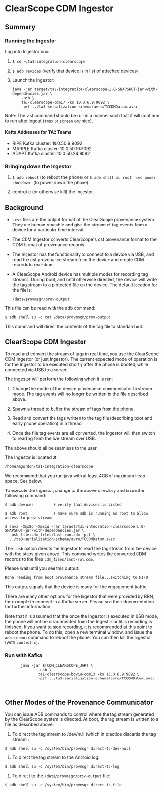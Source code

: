 # ClearScope CDM Ingestor

## Summary

### Running the Ingestor

Log into Ingestor box:

1. `$ cd ~/ta1-integration-clearscope`

1. `$ adb devices` (verify that device is in list of attached devices)

1. Launch the Ingestor:
   ```
   java -jar target/ta1-integration-clearscope-1.0-SNAPSHOT-jar-with-dependencies.jar \
       -usb \
       ta1-clearscope-cdm17 -ks 10.0.6.9:9092 \
       -psf ../ta3-serialization-schema/avro/TCCDMDatum.avsc
   ```
   
Note: The last command should be run in a manner such that it will
continue to run after logout (`tmux` or `screen` are nice).

#### Kafta Addresses for TA2 Teams

* RIPE Kafka cluster:   10.0.50.9:9092
* MARPLE Kafka cluster: 10.0.50.19:9092
* ADAPT Kafka cluster:  10.0.50.24:9092

### Bringing down the Ingestor

1. `$ adb reboot` (to reboot the phone) or `$ adb shell su root 'svc
power shutdown'` (to power down the phone).

2. control-c (or otherwise kill) the Ingestor.

## Background

* `.cst` files are the output format of the ClearScope provenance
  system.  They are human readable and give the stream of tag events
  from a device for a particular time interval.

* The CDM Ingestor converts ClearScope's cst provenance format to the
  CDM format of provenance records.

* The Ingestor has the functionality to connect to a device via USB,
  and read the cst provenance stream from the device and create CDM
  records in real-time.

* A ClearScope Android device has multiple modes for recording tag
  streams.  During boot, and until otherwise directed, the device will
  write the tag stream to a protected file on the device.  The default
  location for the file is:

   `/data/provmsgr/prov-output`

 This file can be read with the adb command:

   `$ adb shell su -c cat /data/provmsgr/prov-output`

 This command will direct the contents of the tag file to standard out.


## ClearScope CDM Ingestor

To read and convert the stream of tags in real time, you use the
ClearScope CDM Ingestor (or just Ingestor).  The current expected mode
of operation is for the Ingestor to be executed shortly after the
phone is booted, while connected via USB to a server.  

The ingestor will perform the following when it is run:

1. Change the mode of the device provenance communicator to stream
mode.  The tag events will no longer be written to the file described
above.

1. Spawn a thread to buffer the stream of tags from the phone.

1. Read and convert the tags written to the tag file (describing boot
and early phone operation) in a thread.

1. Once the file tag events are all converted, the Ingestor will then
switch to reading from the live stream over USB.

The above should all be seamless to the user.

The Ingestor is located at:

`/home/mgordon/ta1-integration-clearscope`

We recommend that you run java with at least 4GB of maximum heap space.  See below.

To execute the Ingestor, change to the above directory and issue the
following command:

```
$ adb devices         # verify that devices is listed

$ adb root            # make sure adb is running as root to allow access to prov stream

$ java -Xmx8g -Xms1g -jar target/ta1-integration-clearscope-1.0-SNAPSHOT-jar-with-dependencies.jar \
  -usb file:cdm_files/last-run.cdm -psf \
  ../ta3-serialization-schema/avro/TCCDMDatum.avsc
```

The `-usb` option directs the Ingestor to read the tag stream from the
device with the steps given above.  This command writes the converted
CDM records to the files `cdm_files/last-run.cdm`.

Please wait until you see this output:

`Done reading from boot provenance stream file...switching to FIFO`

This output signals that the device is ready for the engagement traffic.

There are many other options for the Ingestor that were provided by
BBN, for example to connect to a Kafka server.  Please see their
documentation for further information.

Note that it is assumed that the once the Ingestor is executed in USB
mode, the phone will not be disconnected from the Ingestor until is
recording is finished.  If you want to stop recording, it is
recommended at this point to reboot the phone. To do this, open a new
terminal window, and issue the `adb reboot` command to reboot the
phone.  You can then kill the Ingestor (with `control-c`).

### Run with Kafka

```
       java -jar $(CDM_CLEARSCOPE_JAR) \
               -usb \
               ta1-clearscope-bovia-cdm13 -ks 10.0.6.9:9092 \
               -psf ../ta3-serialization-schema/avro/TCCDMDatum.avsc



```

## Other Modes of the Provenance Communicator

You can issue ADB commands to control where the tag stream generated
by the ClearScope system is directed.  At boot, the tag stream is
written to a file as described above.

1. To direct the tag stream to /dev/null (which in practice discards
the tag stream):

 `$ adb shell su -c /system/bin/provmsgr direct-to-dev-null`

1. To direct the tag stream to the Android log:

 `$ adb shell su -c /system/bin/provmsgr direct-to-log`

1. To direct to the `/data/provmsgr/prov-output` file:

 `$ adb shell su -c /system/bin/provmsgr direct-to-file`






